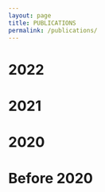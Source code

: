 ```yaml
---
layout: page
title: PUBLICATIONS
permalink: /publications/
---
```


# **2022**

# **2021**

# **2020**

# **Before 2020**